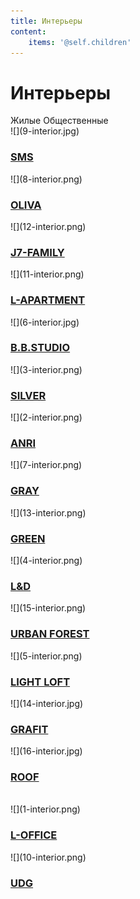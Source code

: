```yaml
---
title: Интерьеры
content:
    items: '@self.children'
---
```


<h1>Интерьеры</h1>
<span id="interior-live">Жилые </span>
<span id="interior-public">Общественные</span>
<div class="clearfix"></div>

<div class="row live">
    <div class="l-33" markdown="1">![](9-interior.jpg)
        <div class="mask"><h3><a href="/interior/sms"><span>SMS</span></a></h3></div>
    </div>
    <div class="l-33" markdown="1">![](8-interior.png)
        <div class="mask"><h3><a href="/interior/oliva"><span>OLIVA</span></a></h3></div>
    </div>
    <div class="l-33" markdown="1">![](12-interior.png)
        <div class="mask"><h3><a href="/interior/j7-family"><span>J7-FAMILY</span></a></h3></div>
    </div>
    <div class="l-33" markdown="1">![](11-interior.png)
        <div class="mask"><h3><a href="/interior/l-apartment"><span>L-APARTMENT</span></a></h3></div>
    </div>
    <div class="l-33" markdown="1">![](6-interior.jpg)
        <div class="mask"><h3><a href="/interior/b-b-studio"><span>B.B.STUDIO</span></a></h3></div>
    </div>
    <div class="l-33" markdown="1">![](3-interior.png)
        <div class="mask"><h3><a href="/interior/silver"><span>SILVER</span></a></h3></div>
    </div>
    <div class="l-33" markdown="1">![](2-interior.png)
        <div class="mask"><h3><a href="/interior/anri"><span>ANRI</span></a></h3></div>
    </div>
    <div class="l-33" markdown="1">![](7-interior.png)
        <div class="mask"><h3><a href="/interior/gray"><span>GRAY</span></a></h3></div>
    </div>
    <div class="l-33" markdown="1">![](13-interior.png)
        <div class="mask"><h3><a href="/interior/green"><span>GREEN</span></a></h3></div>
    </div>
    <div class="l-33" markdown="1">![](4-interior.png)
        <div class="mask"><h3><a href="/interior/l&d"><span>L&D</span></a></h3></div>
    </div>
    <div class="l-33" markdown="1">![](15-interior.png)
        <div class="mask"><h3><a href="/interior/urban-forest"><span>URBAN FOREST</span></a></h3></div>
    </div>
    <div class="l-33" markdown="1">![](5-interior.png)
        <div class="mask"><h3><a href="/interior/light-loft"><span>LIGHT LOFT</span></a></h3></div>
    </div>
    <div class="l-33" markdown="1">![](14-interior.jpg)
        <div class="mask"><h3><a href="/interior/grafit"><span>GRAFIT</span></a></h3></div>
    </div>
    <div class="l-33" markdown="1">![](16-interior.jpg)
        <div class="mask"><h3><a href="/interior/roof"><span>ROOF</span></a></h3></div>
    </div>
    <div class="l-33 placeholder-column">
        <div class="placeholder">&nbsp;</div>
    </div>
</div>
<div class="row public">
    <div class="l-33" markdown="1">![](1-interior.png)
        <div class="mask"><h3><a href="/interior/l-office"><span>L-OFFICE</span></a></h3></div>
    </div>
    <div class="l-33" markdown="1">![](10-interior.png)
        <div class="mask"><h3><a href="/interior/udg"><span>UDG</span></a></h3></div>
    </div>
</div>